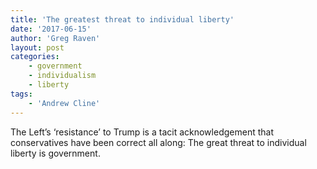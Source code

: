```yaml
---
title: 'The greatest threat to individual liberty'
date: '2017-06-15'
author: 'Greg Raven'
layout: post
categories:
    - government
    - individualism
    - liberty
tags:
    - 'Andrew Cline'
---
```


The Left’s ‘resistance’ to Trump is a tacit acknowledgement that conservatives have been correct all along: The great threat to individual liberty is government.